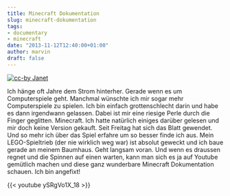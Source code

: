 ```yaml
---
title: Minecraft Dokumentation
slug: minecraft-dokumentation
tags:
- documentary
- minecraft
date: "2013-11-12T12:40:00+01:00"
author: marvin
draft: false
---
```

[![cc-by Janet](/images/8523140810_56387f434b_b.jpg)](https://secure.flickr.com/photos/13698839@N00/8523140810/in/photolist-dZajPC-dZamMb-9XU7Um-c6CjhS-d8tWdw-dC3guk-bm1Px6-bm1PF6-8q76f8-dmi38W-9sBMJC-9sBMJy-ab2uo5-8UmcwB-grzdLw-grypk7-bb2W1X-bb2VVn-gJ4Ghv-bb2VX8-dZ4zH8-bfXeee-bb2W4z-bb2VTX-dZ4Fw2-b9xtJa-bb2VZz-bb2W2M-bb2W6a-9Ur2w5-b9xt4T-b9xttT-b9xtgF-djStGX-djSuD1-djStav-eUf3QH-erQcgS-dtJHJB-djStkn-djSukq-9MwnkJ-aa8xML-dgR1Ke-bW5238-cdrkVh-bW51jV-9vjXFF-bgGPJM-8JpYrq-b1X5DP)

Ich hänge oft Jahre dem Strom hinterher. Gerade wenn es um
Computerspiele geht. Manchmal wünschte ich mir sogar mehr Computerspiele
zu spielen. Ich bin einfach grottenschlecht darin und habe es dann
irgendwann gelassen. Dabei ist mir eine riesige Perle durch die Finger
geglitten. Minecraft. Ich hatte natürlich einiges darüber gelesen und
mir doch keine Version gekauft. Seit Freitag hat sich das Blatt
gewendet. Und so mehr ich über das Spiel erfahre um so besser finde ich
aus. Mein LEGO-Spieltrieb (der nie wirklich weg war) ist absolut geweckt
und ich baue gerade an meinem Baumhaus. Geht langsam voran. Und wenn es
draussen regnet und die Spinnen auf einen warten, kann man sich es ja
auf Youtube gemütlich machen und diese ganz wunderbare Minecraft
Dokumentation schauen. Ich bin angefixt!

{{< youtube ySRgVo1X_18 >}}